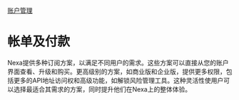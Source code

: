 [账户管理](../个人空间及团队空间/gr.md)

# 帐单及付款

Nexa提供多种订阅方案，以满足不同用户的需求。这些方案可以直接从您的账户界面查看、升级和购买。更高级别的方案，如商业版和企业版，提供更多权限，包括更多的API地址访问权和高级功能，如解锁风险管理工具。这种灵活性使用户可以选择最适合其需求的方案，同时提升他们在Nexa上的整体体验。
